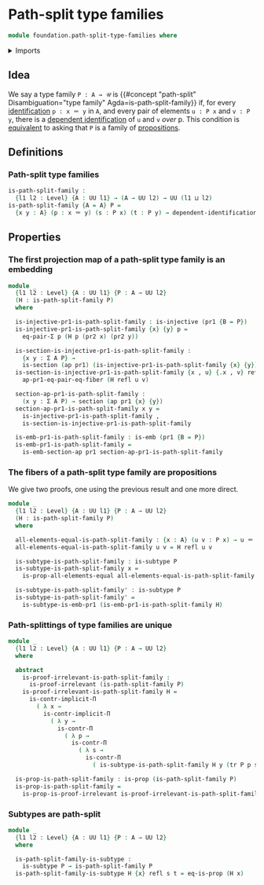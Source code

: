 # Path-split type families

```agda
module foundation.path-split-type-families where
```

<details><summary>Imports</summary>

```agda
open import foundation.action-on-identifications-functions
open import foundation.dependent-pair-types
open import foundation.embeddings
open import foundation.transport-along-identifications
open import foundation.universe-levels

open import foundation-core.contractible-types
open import foundation-core.dependent-identifications
open import foundation-core.equality-dependent-pair-types
open import foundation-core.identity-types
open import foundation-core.injective-maps
open import foundation-core.propositions
open import foundation-core.sections
open import foundation-core.subtypes
```

</details>

## Idea

We say a type family `P : A → 𝒰` is
{{#concept "path-split" Disambiguation="type family" Agda=is-path-split-family}}
if, for every [identification](foundation-core.identity-types.md) `p : x ＝ y`
in `A`, and every pair of elements `u : P x` and `v : P y`, there is a
[dependent identification](foundation-core.dependent-identifications.md) of `u`
and `v` _over_ p. This condition is
[equivalent](foundation.logical-equivalences.md) to asking that `P` is a family
of [propositions](foundation-core.propositions.md).

## Definitions

### Path-split type families

```agda
is-path-split-family :
  {l1 l2 : Level} {A : UU l1} → (A → UU l2) → UU (l1 ⊔ l2)
is-path-split-family {A = A} P =
  {x y : A} (p : x ＝ y) (s : P x) (t : P y) → dependent-identification P p s t
```

## Properties

### The first projection map of a path-split type family is an embedding

```agda
module _
  {l1 l2 : Level} {A : UU l1} {P : A → UU l2}
  (H : is-path-split-family P)
  where

  is-injective-pr1-is-path-split-family : is-injective (pr1 {B = P})
  is-injective-pr1-is-path-split-family {x} {y} p =
    eq-pair-Σ p (H p (pr2 x) (pr2 y))

  is-section-is-injective-pr1-is-path-split-family :
    {x y : Σ A P} →
    is-section (ap pr1) (is-injective-pr1-is-path-split-family {x} {y})
  is-section-is-injective-pr1-is-path-split-family {x , u} {.x , v} refl =
    ap-pr1-eq-pair-eq-fiber (H refl u v)

  section-ap-pr1-is-path-split-family :
    (x y : Σ A P) → section (ap pr1 {x} {y})
  section-ap-pr1-is-path-split-family x y =
    is-injective-pr1-is-path-split-family ,
    is-section-is-injective-pr1-is-path-split-family

  is-emb-pr1-is-path-split-family : is-emb (pr1 {B = P})
  is-emb-pr1-is-path-split-family =
    is-emb-section-ap pr1 section-ap-pr1-is-path-split-family
```

### The fibers of a path-split type family are propositions

We give two proofs, one using the previous result and one more direct.

```agda
module _
  {l1 l2 : Level} {A : UU l1} {P : A → UU l2}
  (H : is-path-split-family P)
  where

  all-elements-equal-is-path-split-family : {x : A} (u v : P x) → u ＝ v
  all-elements-equal-is-path-split-family u v = H refl u v

  is-subtype-is-path-split-family : is-subtype P
  is-subtype-is-path-split-family x =
    is-prop-all-elements-equal all-elements-equal-is-path-split-family

  is-subtype-is-path-split-family' : is-subtype P
  is-subtype-is-path-split-family' =
    is-subtype-is-emb-pr1 (is-emb-pr1-is-path-split-family H)
```

### Path-splittings of type families are unique

```agda
module _
  {l1 l2 : Level} {A : UU l1} {P : A → UU l2}
  where

  abstract
    is-proof-irrelevant-is-path-split-family :
      is-proof-irrelevant (is-path-split-family P)
    is-proof-irrelevant-is-path-split-family H =
      is-contr-implicit-Π
        ( λ x →
          is-contr-implicit-Π
            ( λ y →
              is-contr-Π
                ( λ p →
                  is-contr-Π
                    ( λ s →
                      is-contr-Π
                        ( is-subtype-is-path-split-family H y (tr P p s))))))

  is-prop-is-path-split-family : is-prop (is-path-split-family P)
  is-prop-is-path-split-family =
    is-prop-is-proof-irrelevant is-proof-irrelevant-is-path-split-family
```

### Subtypes are path-split

```agda
module _
  {l1 l2 : Level} {A : UU l1} {P : A → UU l2}
  where

  is-path-split-family-is-subtype :
    is-subtype P → is-path-split-family P
  is-path-split-family-is-subtype H {x} refl s t = eq-is-prop (H x)
```
